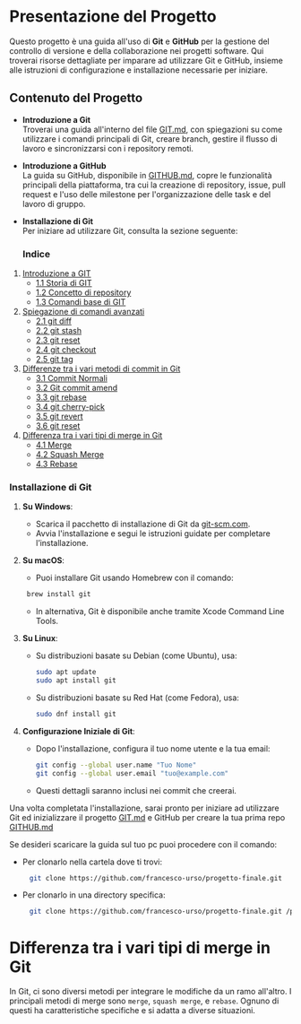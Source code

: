 # Presentazione del Progetto

Questo progetto è una guida all'uso di **Git** e **GitHub** per la gestione del controllo di versione e della collaborazione nei progetti software. Qui troverai risorse dettagliate per imparare ad utilizzare Git e GitHub, insieme alle istruzioni di configurazione e installazione necessarie per iniziare.

## Contenuto del Progetto

- **Introduzione a Git**  
  Troverai una guida all'interno del file [GIT.md](./GIT.md), con spiegazioni su come utilizzare i comandi principali di Git, creare branch, gestire il flusso di lavoro e sincronizzarsi con i repository remoti.

- **Introduzione a GitHub**  
  La guida su GitHub, disponibile in [GITHUB.md](./GITHUB.md), copre le funzionalità principali della piattaforma, tra cui la creazione di repository, issue, pull request e l'uso delle milestone per l'organizzazione delle task e del lavoro di gruppo.

- **Installazione di Git**  
  Per iniziare ad utilizzare Git, consulta la sezione seguente:

  ### Indice

1. [Introduzione a GIT](#1-introduzione-a-git)
   - [1.1 Storia di GIT](#11-storia-di-git)
   - [1.2 Concetto di repository](#12-concetto-di-repository)
   - [1.3 Comandi base di GIT](#13-comandi-base-di-git)
2. [Spiegazione di comandi avanzati](#2-spiegazione-di-comandi-avanzati)
   - [2.1 git diff](#21-git-diff)
   - [2.2 git stash](#22-git-stash)
   - [2.3 git reset](#23-git-reset)
   - [2.4 git checkout](#24-git-checkout)
   - [2.5 git tag](#25-git-tag)
3. [Differenze tra i vari metodi di commit in Git](#3-differenze-tra-i-vari-metodi-di-commit-in-git)
   - [3.1 Commit Normali](#31-commit-normali)
   - [3.2 Git commit amend](#32-git-commit-amend)
   - [3.3 git rebase](#33-git-rebase)
   - [3.4 git cherry-pick](#34-git-cherry-pick)
   - [3.5 git revert](#35-git-revert)
   - [3.6 git reset](#36-git-reset)
4. [Differenza tra i vari tipi di merge in Git](#4-differenza-tra-i-vari-tipi-di-merge-in-git)
   - [4.1 Merge](#41-merge)
   - [4.2 Squash Merge](#42-squash-merge)
   - [4.3 Rebase](#43-rebase)

### Installazione di Git

1. **Su Windows**:

   - Scarica il pacchetto di installazione di Git da [git-scm.com](https://git-scm.com/downloads/win).
   - Avvia l'installazione e segui le istruzioni guidate per completare l’installazione.

2. **Su macOS**:

   - Puoi installare Git usando Homebrew con il comando:

   ```bash
    brew install git
   ```

   - In alternativa, Git è disponibile anche tramite Xcode Command Line Tools.

3. **Su Linux**:

   - Su distribuzioni basate su Debian (come Ubuntu), usa:

     ```bash
     sudo apt update
     sudo apt install git
     ```

   - Su distribuzioni basate su Red Hat (come Fedora), usa:

     ```bash
     sudo dnf install git
     ```

4. **Configurazione Iniziale di Git**:

   - Dopo l'installazione, configura il tuo nome utente e la tua email:

     ```bash
     git config --global user.name "Tuo Nome"
     git config --global user.email "tuo@example.com"
     ```

   - Questi dettagli saranno inclusi nei commit che creerai.

Una volta completata l'installazione, sarai pronto per iniziare ad utilizzare Git ed inizializzare il progetto [GIT.md](./GIT.md) e GitHub per creare la tua prima repo [GITHUB.md](./GITHUB.md)

Se desideri scaricare la guida sul tuo pc puoi procedere con il comando:

- Per clonarlo nella cartela dove ti trovi:

```bash
     git clone https://github.com/francesco-urso/progetto-finale.git
```

- Per clonarlo in una directory specifica:

```bash
     git clone https://github.com/francesco-urso/progetto-finale.git /percorso/della/directory
```

# Differenza tra i vari tipi di merge in Git

In Git, ci sono diversi metodi per integrare le modifiche da un ramo all'altro. I principali metodi di merge sono `merge`, `squash merge`, e `rebase`. Ognuno di questi ha caratteristiche specifiche e si adatta a diverse situazioni.
